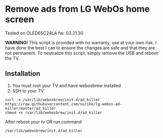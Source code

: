 # Remove ads from LG WebOs home screen
Tested on OLED65C24LA
    fw: 03.21.30


**WARNING!** This script is provided with no warranty, use at your own risk. 
I have done the best I can to ensure the changes are safe and that they are not permanent.
To neutralize this script, simply remove the USB and reboot the TV.

## Installation
1. You must root your TV and have webosbrew installed
2. SSH to your TV

```
curl -o /var/lib/webosbrew/init.d/ad_killer https://raw.githubusercontent.com/nurikk/lg-webos-ad-killer/master/ad_killer
chmod +x /var/lib/webosbrew/init.d/ad_killer
```

After reboot your tv OR run command
```
/var/lib/webosbrew/init.d/ad_killer
```